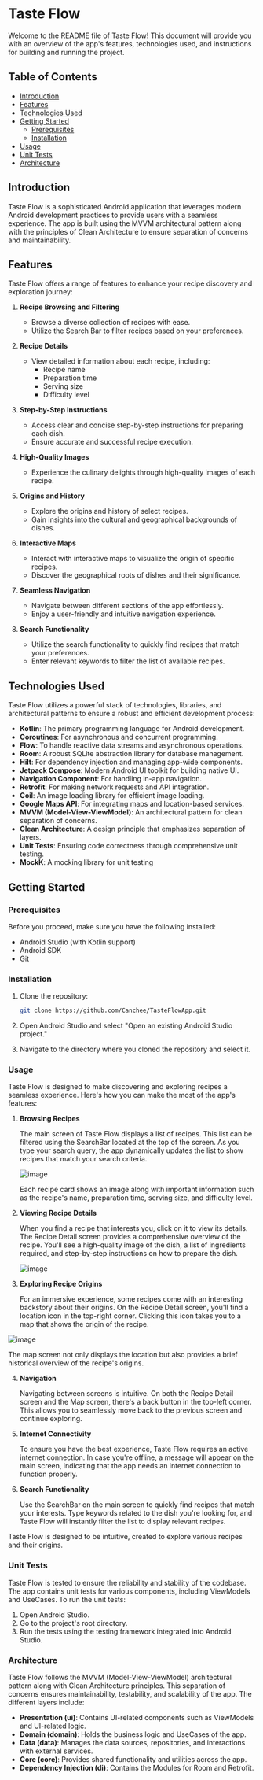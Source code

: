 # Taste Flow

Welcome to the README file of Taste Flow! This document will provide you with an overview of the app's features, technologies used, and instructions for building and running the project. 

## Table of Contents

- [Introduction](#introduction)
- [Features](#features)
- [Technologies Used](#technologies-used)
- [Getting Started](#getting-started)
  - [Prerequisites](#prerequisites)
  - [Installation](#installation)
- [Usage](#usage)
- [Unit Tests](#unit-tests)
- [Architecture](#architecture)

## Introduction

Taste Flow is a sophisticated Android application that leverages modern Android development practices to provide users with a seamless experience. The app is built using the MVVM architectural pattern along with the principles of Clean Architecture to ensure separation of concerns and maintainability.

## Features

Taste Flow offers a range of features to enhance your recipe discovery and exploration journey:

1. **Recipe Browsing and Filtering**
   - Browse a diverse collection of recipes with ease.
   - Utilize the Search Bar to filter recipes based on your preferences.

2. **Recipe Details**
   - View detailed information about each recipe, including:
     - Recipe name
     - Preparation time
     - Serving size
     - Difficulty level

3. **Step-by-Step Instructions**
   - Access clear and concise step-by-step instructions for preparing each dish.
   - Ensure accurate and successful recipe execution.

4. **High-Quality Images**
   - Experience the culinary delights through high-quality images of each recipe.

5. **Origins and History**
   - Explore the origins and history of select recipes.
   - Gain insights into the cultural and geographical backgrounds of dishes.

6. **Interactive Maps**
   - Interact with interactive maps to visualize the origin of specific recipes.
   - Discover the geographical roots of dishes and their significance.

7. **Seamless Navigation**
   - Navigate between different sections of the app effortlessly.
   - Enjoy a user-friendly and intuitive navigation experience.

8. **Search Functionality**
   - Utilize the search functionality to quickly find recipes that match your preferences.
   - Enter relevant keywords to filter the list of available recipes.

## Technologies Used

Taste Flow utilizes a powerful stack of technologies, libraries, and architectural patterns to ensure a robust and efficient development process:

- **Kotlin**: The primary programming language for Android development.
- **Coroutines**: For asynchronous and concurrent programming.
- **Flow**: To handle reactive data streams and asynchronous operations.
- **Room**: A robust SQLite abstraction library for database management.
- **Hilt**: For dependency injection and managing app-wide components.
- **Jetpack Compose**: Modern Android UI toolkit for building native UI.
- **Navigation Component**: For handling in-app navigation.
- **Retrofit**: For making network requests and API integration.
- **Coil**: An image loading library for efficient image loading.
- **Google Maps API**: For integrating maps and location-based services.
- **MVVM (Model-View-ViewModel)**: An architectural pattern for clean separation of concerns.
- **Clean Architecture**: A design principle that emphasizes separation of layers.
- **Unit Tests**: Ensuring code correctness through comprehensive unit testing.
- **MockK**: A mocking library for unit testing

## Getting Started

### Prerequisites

Before you proceed, make sure you have the following installed:

- Android Studio (with Kotlin support)
- Android SDK
- Git

### Installation

1. Clone the repository:

   ```bash
   git clone https://github.com/Canchee/TasteFlowApp.git

2. Open Android Studio and select "Open an existing Android Studio project."
3. Navigate to the directory where you cloned the repository and select it.

### Usage

Taste Flow is designed to make discovering and exploring recipes a seamless experience. Here's how you can make the most of the app's features:

1. **Browsing Recipes**

   The main screen of Taste Flow displays a list of recipes. This list can be filtered using the SearchBar located at the top of the screen. As you type your search query, the app dynamically updates the list to show recipes that match your search criteria.

   ![image](https://github.com/Canchee/TasteFlowApp/assets/68764622/af40a90f-a2e0-4866-9f9a-dc8a2a43adf3)

   Each recipe card shows an image along with important information such as the recipe's name, preparation time, serving size, and difficulty level.

2. **Viewing Recipe Details**

   When you find a recipe that interests you, click on it to view its details. The Recipe Detail screen provides a comprehensive overview of the recipe. You'll see a high-quality image of the dish, a list of ingredients required, and step-by-step instructions on how to prepare the dish.

   ![image](https://github.com/Canchee/TasteFlowApp/assets/68764622/61e33b48-beff-4ed5-b732-2a493bdc3e48)

3. **Exploring Recipe Origins**

   For an immersive experience, some recipes come with an interesting backstory about their origins. On the Recipe Detail screen, you'll find a location icon in the top-right corner. Clicking this icon takes you to a map that shows the origin of the recipe.

  ![image](https://github.com/Canchee/TasteFlowApp/assets/68764622/985ad773-6a36-4100-9117-f91ecbfa979e)

   The map screen not only displays the location but also provides a brief historical overview of the recipe's origins.

4. **Navigation**

   Navigating between screens is intuitive. On both the Recipe Detail screen and the Map screen, there's a back button in the top-left corner. This allows you to seamlessly move back to the previous screen and continue exploring.

5. **Internet Connectivity**

   To ensure you have the best experience, Taste Flow requires an active internet connection. In case you're offline, a message will appear on the main screen, indicating that the app needs an internet connection to function properly.

6. **Search Functionality**

   Use the SearchBar on the main screen to quickly find recipes that match your interests. Type keywords related to the dish you're looking for, and Taste Flow will instantly filter the list to display relevant recipes.

Taste Flow is designed to be intuitive, created to explore various recipes and their origins.


### Unit Tests

Taste Flow is tested to ensure the reliability and stability of the codebase. The app contains unit tests for various components, including ViewModels and  UseCases. To run the unit tests:

1. Open Android Studio.
2. Go to the project's root directory.
3. Run the tests using the testing framework integrated into Android Studio.

### Architecture

Taste Flow follows the MVVM (Model-View-ViewModel) architectural pattern along with Clean Architecture principles. This separation of concerns ensures maintainability, testability, and scalability of the app. The different layers include:

- **Presentation (ui)**: Contains UI-related components such as ViewModels and UI-related logic.
- **Domain (domain)**: Holds the business logic and UseCases of the app.
- **Data (data)**: Manages the data sources, repositories, and interactions with external services.
- **Core (core)**: Provides shared functionality and utilities across the app.
- **Dependency Injection (di)**: Contains the Modules for Room and Retrofit.


